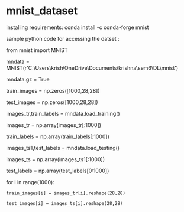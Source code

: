# mnist_dataset


 installing requirements: conda install -c conda-forge mnist

sample python code for accessing the datset :

from mnist import MNIST

mndata = MNIST(r'C:\Users\krish\OneDrive\Documents\krishna\sem6\DL\mnist')

mndata.gz = True

train_images = np.zeros([1000,28,28])

test_images = np.zeros([1000,28,28])


images_tr,train_labels = mndata.load_training()

images_tr = np.array(images_tr[:1000])

train_labels = np.array(train_labels[:1000])
    
images_ts1,test_labels = mndata.load_testing()

images_ts = np.array(images_ts1[:1000])

test_labels = np.array(test_labels[0:1000])


for i in range(1000):

    train_images[i] = images_tr[i].reshape(28,28) 

    test_images[i] = images_ts[i].reshape(28,28)
    
